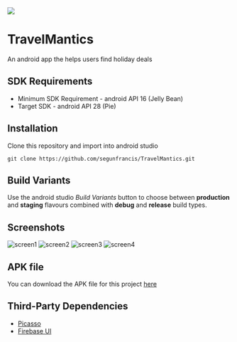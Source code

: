 <img src="https://img.shields.io/badge/made%20with-java-blue.svg">
<br>

# TravelMantics

An android app the helps users find holiday deals

## SDK Requirements
- Minimum SDK Requirement - android API 16 (Jelly Bean)
- Target SDK - android API 28 (Pie)

## Installation
Clone this repository and import into android studio

`git clone https://github.com/segunfrancis/TravelMantics.git`

## Build Variants
Use the android studio _Build Variants_ button to choose between **production** and **staging** flavours combined with **debug** and **release** build types.

## Screenshots
![screen1](https://github.com/segunfrancis/TravelMantics/blob/master/Screenshot_20190804-024920.png) 
![screen2](https://github.com/segunfrancis/TravelMantics/blob/master/Screenshot_20190804-211946.png)
![screen3](https://github.com/segunfrancis/TravelMantics/blob/master/Screenshot_20190804-025246.png)
![screen4](https://github.com/segunfrancis/TravelMantics/blob/master/Screenshot_20190804-024946.png)

## APK file
You can download the APK file for this project [here](https://drive.google.com/file/d/1G4-4BDmU24cpNowBZTYbm-dhlaLTVm-q/view?usp=drivesdk)

## Third-Party Dependencies
- [Picasso](https://github.com/square/picasso)
- [Firebase UI](https://github.com/firebase/FirebaseUI-Android)
